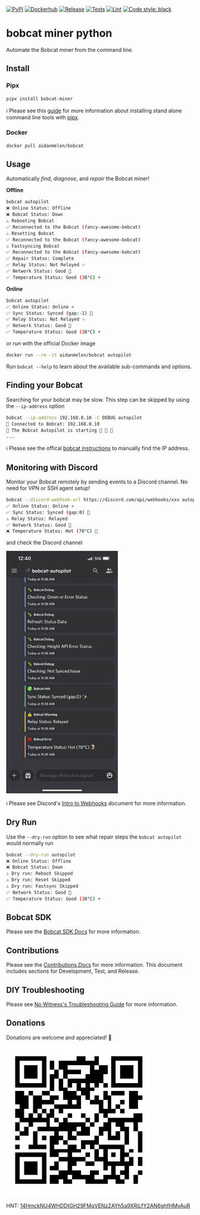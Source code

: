 [![PyPI](https://img.shields.io/pypi/v/bobcat_miner.svg)](https://pypi.org/project/bobcat-miner/)
[![Dockerhub](https://img.shields.io/docker/v/aidanmelen/bobcat?color=blue&label=docker%20build)](https://hub.docker.com/r/aidanmelen/bobcat)
[![Release](https://github.com/aidanmelen/bobcat-miner-python/actions/workflows/release.yaml/badge.svg)](https://github.com/aidanmelen/bobcat-miner-python/actions/workflows/release.yaml)
[![Tests](https://github.com/aidanmelen/bobcat-miner-python/actions/workflows/tests.yaml/badge.svg)](https://github.com/aidanmelen/bobcat-miner-python/actions/workflows/tests.yaml)
[![Lint](https://github.com/aidanmelen/bobcat-miner-python/actions/workflows/lint.yaml/badge.svg)](https://github.com/aidanmelen/bobcat-miner-python/actions/workflows/lint.yaml)
[![Code style: black](https://img.shields.io/badge/code%20style-black-000000.svg)](https://github.com/psf/black)


# bobcat miner python

Automate the Bobcat miner from the command line.

## Install

### Pipx

```bash
pipx install bobcat-miner
```

ℹ️ Please see this [guide](https://packaging.python.org/en/latest/guides/installing-stand-alone-command-line-tools/) for more information about installing stand alone command line tools with [pipx](https://pypa.github.io/pipx/).

### Docker

```bash
docker pull aidanmelen/bobcat
```

## Usage

Automatically *find*, *diagnose*, and *repair* the Bobcat miner!

**Offline**
```bash
bobcat autopilot
❌ Online Status: Offline
❌ Bobcat Status: Down
⚠️ Rebooting Bobcat
✅ Reconnected to the Bobcat (fancy-awesome-bobcat)
⚠️ Resetting Bobcat
✅ Reconnected to the Bobcat (fancy-awesome-bobcat)
⚠️ Fastsyncing Bobcat
✅ Reconnected to the Bobcat (fancy-awesome-bobcat)
✅ Repair Status: Complete
✅ Relay Status: Not Relayed ✨
✅ Network Status: Good 📶
✅ Temperature Status: Good (38°C) ☀️
```

**Online**
```bash
bobcat autopilot
✅ Online Status: Online ⭐
✅ Sync Status: Synced (gap:-1) 💫
✅ Relay Status: Not Relayed ✨
✅ Network Status: Good 📶
✅ Temperature Status: Good (38°C) ☀️
```

or run with the official Docker image

```bash
docker run --rm -it aidanmelen/bobcat autopilot
```

Run `bobcat --help` to learn about the available sub-commands and options.

## Finding your Bobcat

Searching for your bobcat may be slow. This step can be skipped by using the `--ip-address` option

```bash
bobcat --ip-address 192.168.0.10 -C DEBUG autopilot
🐛 Connected to Bobcat: 192.168.0.10
🐛 The Bobcat Autopilot is starting 🚀 🚀 🚀
...
```

ℹ️ Please see the offical [bobcat instructions](https://bobcatminer.zendesk.com/hc/en-us/articles/4412905935131-How-to-Access-the-Diagnoser) to manually find the IP address.

## Monitoring with Discord

Monitor your Bobcat remotely by sending events to a Discord channel. No need for VPN or SSH agent setup!

```bash
bobcat --discord-webhook-url https://discord.com/api/webhooks/xxx autopilot
✅ Online Status: Online ⭐
✅ Sync Status: Synced (gap:0) 💫
⚠️ Relay Status: Relayed
✅ Network Status: Good 📶
❌ Temperature Status: Hot (78°C) 🌋
```

and check the Discord channel

<!-- <img src="https://raw.githubusercontent.com/aidanmelen/bobcat-miner-python/main/assets/bobcat-autopilot-discord-app.png" alt="drawing" style="width:500px;"/> -->
<img src="https://raw.githubusercontent.com/aidanmelen/bobcat-miner-python/main/assets/bobcat-autopilot-discord-app.png" alt="drawing" width="300"/>

ℹ️ Please see Discord's [Intro to Webhooks](https://support.discord.com/hc/en-us/articles/228383668-Intro-to-Webhooks) document for more information.

## Dry Run

Use the `--dry-run` option to see what repair steps the `bobcat autopilot` would normally run

```bash
bobcat --dry-run autopilot
❌ Online Status: Offline
❌ Bobcat Status: Down
⚠️ Dry run: Reboot Skipped
⚠️ Dry run: Reset Skipped
⚠️ Dry run: Fastsync Skipped
✅ Network Status: Good 📶
✅ Temperature Status: Good (38°C) ☀️
```

## Bobcat SDK

Please see the [Bobcat SDK Docs](https://github.com/aidanmelen/bobcat-miner-python/blob/main/docs/bobcat_sdk.md) for more information.


## Contributions

Please see the [Contributions Docs](https://github.com/aidanmelen/bobcat-miner-python/blob/main/docs/contributions.md) for more information. This document includes sections for Development, Test, and Release.

## DIY Troubleshooting

Please see [No Witness's Troubleshooting Guide](https://www.nowitness.org/troubleshooting/) for more information.

## Donations

Donations are welcome and appreciated! :gift:

[![HNT: 14HmckNU4WHDDtGH29FMqVENzZAYh5a9XRiLfY2AN6ghfHMvAuR](https://raw.githubusercontent.com/aidanmelen/bobcat-miner-python/main/assets/wallet.jpg)](https://explorer-v1.helium.com/accounts/14HmckNU4WHDDtGH29FMqVENzZAYh5a9XRiLfY2AN6ghfHMvAuR)

HNT: [14HmckNU4WHDDtGH29FMqVENzZAYh5a9XRiLfY2AN6ghfHMvAuR](https://explorer-v1.helium.com/accounts/14HmckNU4WHDDtGH29FMqVENzZAYh5a9XRiLfY2AN6ghfHMvAuR)
